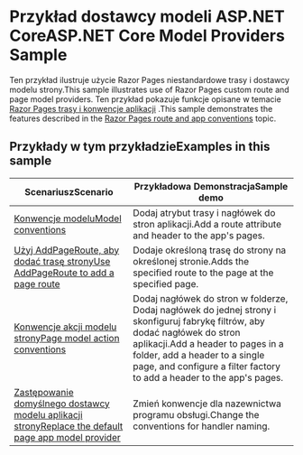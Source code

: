 # <a name="aspnet-core-model-providers-sample"></a><span data-ttu-id="6f23f-101">Przykład dostawcy modeli ASP.NET Core</span><span class="sxs-lookup"><span data-stu-id="6f23f-101">ASP.NET Core Model Providers Sample</span></span>

<span data-ttu-id="6f23f-102">Ten przykład ilustruje użycie Razor Pages niestandardowe trasy i dostawcy modelu strony.</span><span class="sxs-lookup"><span data-stu-id="6f23f-102">This sample illustrates use of Razor Pages custom route and page model providers.</span></span> <span data-ttu-id="6f23f-103">Ten przykład pokazuje funkcje opisane w temacie [Razor Pages trasy i konwencje aplikacji](https://docs.microsoft.com/aspnet/core/razor-pages/razor-pages-convention-features) .</span><span class="sxs-lookup"><span data-stu-id="6f23f-103">This sample demonstrates the features described in the [Razor Pages route and app conventions](https://docs.microsoft.com/aspnet/core/razor-pages/razor-pages-convention-features) topic.</span></span>

## <a name="examples-in-this-sample"></a><span data-ttu-id="6f23f-104">Przykłady w tym przykładzie</span><span class="sxs-lookup"><span data-stu-id="6f23f-104">Examples in this sample</span></span>

| <span data-ttu-id="6f23f-105">Scenariusz</span><span class="sxs-lookup"><span data-stu-id="6f23f-105">Scenario</span></span> | <span data-ttu-id="6f23f-106">Przykładowa Demonstracja</span><span class="sxs-lookup"><span data-stu-id="6f23f-106">Sample demo</span></span> |
| -------- | ----------- |
| [<span data-ttu-id="6f23f-107">Konwencje modelu</span><span class="sxs-lookup"><span data-stu-id="6f23f-107">Model conventions</span></span>](https://docs.microsoft.com/aspnet/core/razor-pages/razor-pages-conventions#model-conventions) | <span data-ttu-id="6f23f-108">Dodaj atrybut trasy i nagłówek do stron aplikacji.</span><span class="sxs-lookup"><span data-stu-id="6f23f-108">Add a route attribute and header to the app's pages.</span></span> |
| [<span data-ttu-id="6f23f-109">Użyj AddPageRoute, aby dodać trasę strony</span><span class="sxs-lookup"><span data-stu-id="6f23f-109">Use AddPageRoute to add a page route</span></span>](https://docs.microsoft.com/aspnet/core/razor-pages/razor-pages-conventions#configure-a-page-route) | <span data-ttu-id="6f23f-110">Dodaje określoną trasę do strony na określonej stronie.</span><span class="sxs-lookup"><span data-stu-id="6f23f-110">Adds the specified route to the page at the specified page.</span></span> |
| [<span data-ttu-id="6f23f-111">Konwencje akcji modelu strony</span><span class="sxs-lookup"><span data-stu-id="6f23f-111">Page model action conventions</span></span>](https://docs.microsoft.com/aspnet/core/razor-pages/razor-pages-conventions#page-model-action-conventions) | <span data-ttu-id="6f23f-112">Dodaj nagłówek do stron w folderze, Dodaj nagłówek do jednej strony i skonfiguruj fabrykę filtrów, aby dodać nagłówek do stron aplikacji.</span><span class="sxs-lookup"><span data-stu-id="6f23f-112">Add a header to pages in a folder, add a header to a single page, and configure a filter factory to add a header to the app's pages.</span></span> |
| [<span data-ttu-id="6f23f-113">Zastępowanie domyślnego dostawcy modelu aplikacji strony</span><span class="sxs-lookup"><span data-stu-id="6f23f-113">Replace the default page app model provider</span></span>](https://docs.microsoft.com/aspnet/core/razor-pages/razor-pages-conventions#replace-the-default-page-app-model-provider) | <span data-ttu-id="6f23f-114">Zmień konwencje dla nazewnictwa programu obsługi.</span><span class="sxs-lookup"><span data-stu-id="6f23f-114">Change the conventions for handler naming.</span></span> |
